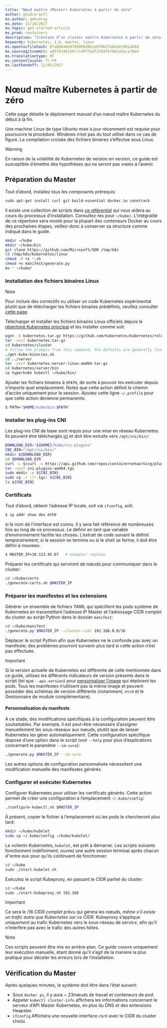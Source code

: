 ```yaml
---
title: "Nœud maître (Master) Kubernetes à partir de zéro"
author: gkudra-msft
ms.author: gekudray
ms.date: 11/16/2017
ms.topic: get-started-article
ms.prod: containers
description: "Création d’un cluster maître Kubernetes à partir de zéro."
keywords: kubernetes, 1,9, master, linux
ms.openlocfilehash: 8fa8b0a6b97d9909d0b1e670b37a0a541901a08d
ms.sourcegitcommit: ad5f6344230c7c4977adf3769fb7b01a5eca7bb9
ms.translationtype: HT
ms.contentlocale: fr-FR
ms.lasthandoff: 12/05/2017
---
```

# <a name="kubernetes-master--from-scratch"></a>Nœud maître Kubernetes à partir de zéro #
Cette page détaille le déploiement manuel d’un nœud maître Kubernetes du début à la fin.

Une machine Linux de type Ubuntu mise à jour récemment est requise pour poursuivre la procédure. Windows n’est pas du tout utilisé dans ce cas de figure. La compilation croisée des fichiers binaires s’effectue sous Linux.


> [!Warning]  
> En raison de la volatilité de Kubernetes de version en version, ce guide est susceptible d’émettre des hypothèses qui ne seront pas vraies à l’avenir.


## <a name="preparing-the-master"></a>Préparation du Master ##
Tout d’abord, installez tous les composants prérequis:

```bash
sudo apt-get install curl git build-essential docker.io conntrack
```


Il existe une collection de scripts dans [ce référentiel](https://github.com/Microsoft/SDN/tree/master/Kubernetes/linux) qui vous aidera au cours du processus d’installation. Consultez-les pour `~/kube/`. L’intégralité de ce répertoire sera monté pour la plupart des conteneurs Docker au cours des prochaines étapes, veillez-donc à conserver sa structure comme indiqué dans le guide.

```bash
mkdir ~/kube
mkdir ~/kube/bin
git clone https://github.com/Microsoft/SDN /tmp/k8s 
cd /tmp/k8s/Kubernetes/linux
chmod -R +x *.sh
chmod +x manifest/generate.py
mv * ~/kube/
```


### <a name="installing-the-linux-binaries"></a>Installation des fichiers binaires Linux ###

> [!Note]  
> Pour inclure des correctifs ou utiliser un code Kubernetes expérimental plutôt que de télécharger les fichiers binaires prédéfinis, veuillez consulter [cette page](./compiling-kubernetes-binaries.md).

Télécharger et installer les fichiers binaires Linux officiels depuis le [répertoire Kubernetes principal](https://github.com/kubernetes/kubernetes/releases/tag/v1.9.0-beta.1) et les installer comme suit:

```bash
wget -O kubernetes.tar.gz https://github.com/kubernetes/kubernetes/releases/download/v1.9.0-beta.1/kubernetes.tar.gz
tar -vxzf kubernetes.tar.gz 
cd kubernetes/cluster 
# follow the prompts from this command, the defaults are generally fine:
./get-kube-binaries.sh
cd ../server
tar -vxzf kubernetes-server-linux-amd64.tar.gz 
cd kubernetes/server/bin
cp hyperkube kubectl ~/kube/bin/
```

Ajouter les fichiers binaires à `$PATH`, de sorte à pouvoir les exécuter depuis n’importe quel emplacement. Notez que cette action définit le chemin d’accès uniquement pour la session. Ajoutez cette ligne `~/.profile` pour que cette action devienne permanente.

```bash
$ PATH="$HOME/kube/bin:$PATH"
```

### <a name="install-cni-plugins"></a>Installer les plug-ins CNI ###
Les plug-ins CNI de base sont requis pour une mise en réseau Kubernetes. Ils peuvent être téléchargés [ici](https://github.com/containernetworking/plugins/releases) et doit être extraits vers `/opt/cni/bin/`:

```bash
DOWNLOAD_DIR="${HOME}/kube/cni-plugins"
CNI_BIN="/opt/cni/bin/"
mkdir ${DOWNLOAD_DIR}
cd $DOWNLOAD_DIR
curl -L $(curl -s https://api.github.com/repos/containernetworking/plugins/releases/latest | grep browser_download_url | grep 'amd64.*tgz' | head -n 1 | cut -d '"' -f 4) -o cni-plugins-amd64.tgz
tar -xvzf cni-plugins-amd64.tgz
sudo mkdir -p ${CNI_BIN}
sudo cp -r !(*.tgz) ${CNI_BIN}
ls ${CNI_BIN}
```


### <a name="certificates"></a>Certificats ###
Tout d’abord, obtenir l’adresse IP locale, soit via `ifconfig`, soit:

```bash
$ ip addr show dev eth0
```

si le nom de l’interface est connu. Il y sera fait référence de nombreuses fois au long de ce processus. Le définir en tant que variable d’environnement facilite les choses. L’extrait de code suivant le définit temporairement; si la session se termine ou si le shell se ferme, il doit être défini à nouveau.

```bash
$ MASTER_IP=10.123.45.67   # example! replace
```

Préparer les certificats qui serviront de nœuds pour communiquer dans le cluster:

```bash
cd ~/kube/certs
./generate-certs.sh $MASTER_IP
```

### <a name="prepare-manifests--addons"></a>Préparer les manifestes et les extensions ###
Générer un ensemble de fichiers YAML qui spécifient les pods système de Kubernetes en transmettant l’adresse IP Master et l’adressage CIDR *complet* du cluster au script Python dans le dossier `manifest`:

```bash
cd ~/kube/manifest
./generate.py $MASTER_IP --cluster-cidr 192.168.0.0/16
```

Déplacer le script Python afin que Kubernetes ne le confonde pas avec un manifeste; des problèmes pourront survenir plus tard si cette action n’est pas effectuée.

> [!Important]  
> Si la version actuelle de Kubernetes est différente de celle mentionnée dans ce guide, utilisez les différents indicateurs de version présents dans le script (tel que `--api-version`) pour [personnaliser l’image](https://console.cloud.google.com/gcr/images/google-containers/GLOBAL/hyperkube-amd64) qui déploient les pods. Tous les manifestes n’utilisent pas la même image et peuvent posséder des schémas de version différents (notamment, `etcd` et le Gestionnaire de module complémentaire).


#### <a name="manifest-customization"></a>Personnalisation du manifeste ####
À ce stade, des modifications spécifiques à la configuration peuvent être souhaitables. Par exemple, il est peut-être nécessaire d’assigner manuellement les sous-réseaux aux nœuds, plutôt que de laisser Kubernetes les gérer automatiquement. Cette configuration spécifique dispose d’une option dans le script (voir `--help` pour plus d’explications concernant le paramètre `--im-sure`):

```bash
./generate.py $MASTER_IP --im-sure
```

Les autres options de configuration personnalisée nécessitent une modification manuelle des manifestes générés.


### <a name="configure--run-kubernetes"></a>Configurer et exécuter Kubernetes ###
Configurer Kubernetes pour utiliser les certificats générés. Cette action permet de créer une configuration à l’emplacement `~/.kube/config`:

```bash
./configure-kubectl.sh $MASTER_IP
```

À présent, copier le fichier à l’emplacement où les pods le chercheront plus tard:

```bash
mkdir ~/kube/kubelet
sudo cp ~/.kube/config ~/kube/kubelet/
```

Le «client» Kubernetes, `kubelet`, est prêt à démarrer. Les scripts suivants fonctionnent indéfiniment; ouvrez une autre session terminal après chacun d’’entre eux pour qu’ils continuent de fonctionner:

```bash
cd ~/kube
sudo ./start-kubelet.sh
```

Exécutez le script Kubeproxy, en passant le CIDR partiel du cluster:

```bash
cd ~/kube
sudo ./start-kubeproxy.sh 192.168
```


> [!Important]  
> Ce sera le /16 CIDR *complet* prévu qui gérera les nœuds, *même s’il existe un trafic autre que Kubernetes sur ce CIDR.* Kubeproxy s’applique *uniquement* au trafic Kubernetes vers le sous-réseau de *service*, afin qu’il n’interfère pas avec le trafic des autres hôtes.

> [!Note]  
> Ces scripts peuvent être mis en arrière-plan. Ce guide couvre uniquement leur exécution manuelle, étant donné qu’il s’agit de la manière la plus pratique pour déceler les erreurs lors de l’installation.


## <a name="verifying-the-master"></a>Vérification du Master ##
Après quelques minutes, le système doit être dans l’état suivant:

  - Sous `docker ps`, il y aura ~ 23nœuds de travail et conteneurs de pod.
  - Appeler `kubectl cluster-info` affichera les informations concernant le serveur d’API Master Kubernetes, en plus du DNS et des extensions Heapster.
  - `ifconfig` Affichera une nouvelle interface `cbr0` avec le CIDR du cluster choisi.


